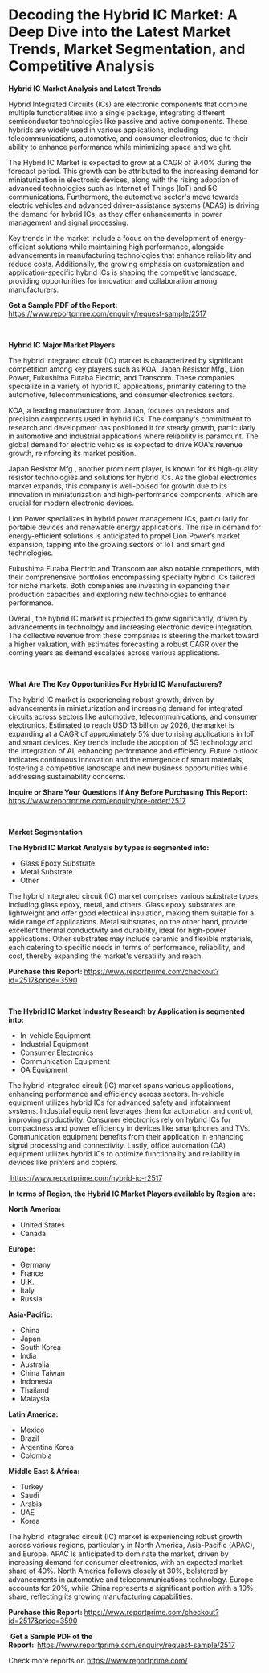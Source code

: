 <p><h1>Decoding the Hybrid IC Market: A Deep Dive into the Latest Market Trends, Market Segmentation, and Competitive Analysis</h1></p><p><strong>Hybrid IC Market Analysis and Latest Trends</strong></p>
<p><p>Hybrid Integrated Circuits (ICs) are electronic components that combine multiple functionalities into a single package, integrating different semiconductor technologies like passive and active components. These hybrids are widely used in various applications, including telecommunications, automotive, and consumer electronics, due to their ability to enhance performance while minimizing space and weight.</p><p>The Hybrid IC Market is expected to grow at a CAGR of 9.40% during the forecast period. This growth can be attributed to the increasing demand for miniaturization in electronic devices, along with the rising adoption of advanced technologies such as Internet of Things (IoT) and 5G communications. Furthermore, the automotive sector's move towards electric vehicles and advanced driver-assistance systems (ADAS) is driving the demand for hybrid ICs, as they offer enhancements in power management and signal processing.</p><p>Key trends in the market include a focus on the development of energy-efficient solutions while maintaining high performance, alongside advancements in manufacturing technologies that enhance reliability and reduce costs. Additionally, the growing emphasis on customization and application-specific hybrid ICs is shaping the competitive landscape, providing opportunities for innovation and collaboration among manufacturers.</p></p>
<p><strong>Get a Sample PDF of the Report:&nbsp;</strong> <a href="https://www.reportprime.com/enquiry/request-sample/2517?utm_campaign=2316&utm_medium=2&utm_source=Github&utm_content=ia&utm_term=18032025&utm_id=hybrid-ic">https://www.reportprime.com/enquiry/request-sample/2517</a></p>
<p>&nbsp;</p>
<p><strong>Hybrid IC Major Market Players</strong></p>
<p><p>The hybrid integrated circuit (IC) market is characterized by significant competition among key players such as KOA, Japan Resistor Mfg., Lion Power, Fukushima Futaba Electric, and Transcom. These companies specialize in a variety of hybrid IC applications, primarily catering to the automotive, telecommunications, and consumer electronics sectors.</p><p>KOA, a leading manufacturer from Japan, focuses on resistors and precision components used in hybrid ICs. The company's commitment to research and development has positioned it for steady growth, particularly in automotive and industrial applications where reliability is paramount. The global demand for electric vehicles is expected to drive KOA's revenue growth, reinforcing its market position.</p><p>Japan Resistor Mfg., another prominent player, is known for its high-quality resistor technologies and solutions for hybrid ICs. As the global electronics market expands, this company is well-poised for growth due to its innovation in miniaturization and high-performance components, which are crucial for modern electronic devices.</p><p>Lion Power specializes in hybrid power management ICs, particularly for portable devices and renewable energy applications. The rise in demand for energy-efficient solutions is anticipated to propel Lion Power’s market expansion, tapping into the growing sectors of IoT and smart grid technologies.</p><p>Fukushima Futaba Electric and Transcom are also notable competitors, with their comprehensive portfolios encompassing specialty hybrid ICs tailored for niche markets. Both companies are investing in expanding their production capacities and exploring new technologies to enhance performance.</p><p>Overall, the hybrid IC market is projected to grow significantly, driven by advancements in technology and increasing electronic device integration. The collective revenue from these companies is steering the market toward a higher valuation, with estimates forecasting a robust CAGR over the coming years as demand escalates across various applications.</p></p>
<p>&nbsp;</p>
<p><strong>What Are The Key Opportunities For Hybrid IC Manufacturers?</strong></p>
<p><p>The hybrid IC market is experiencing robust growth, driven by advancements in miniaturization and increasing demand for integrated circuits across sectors like automotive, telecommunications, and consumer electronics. Estimated to reach USD 13 billion by 2026, the market is expanding at a CAGR of approximately 5% due to rising applications in IoT and smart devices. Key trends include the adoption of 5G technology and the integration of AI, enhancing performance and efficiency. Future outlook indicates continuous innovation and the emergence of smart materials, fostering a competitive landscape and new business opportunities while addressing sustainability concerns.</p></p>
<p><strong>Inquire or Share Your Questions If Any Before Purchasing This Report:</strong> <a href="https://www.reportprime.com/enquiry/pre-order/2517?utm_campaign=2316&utm_medium=2&utm_source=Github&utm_content=ia&utm_term=18032025&utm_id=hybrid-ic">https://www.reportprime.com/enquiry/pre-order/2517</a></p>
<p>&nbsp;</p>
<p><strong>Market Segmentation</strong></p>
<p><strong>The Hybrid IC Market Analysis by types is segmented into:</strong></p>
<p><ul><li>Glass Epoxy Substrate</li><li>Metal Substrate</li><li>Other</li></ul></p>
<p><p>The hybrid integrated circuit (IC) market comprises various substrate types, including glass epoxy, metal, and others. Glass epoxy substrates are lightweight and offer good electrical insulation, making them suitable for a wide range of applications. Metal substrates, on the other hand, provide excellent thermal conductivity and durability, ideal for high-power applications. Other substrates may include ceramic and flexible materials, each catering to specific needs in terms of performance, reliability, and cost, thereby expanding the market's versatility and reach.</p></p>
<p><strong>Purchase this Report:&nbsp;</strong><a href="https://www.reportprime.com/checkout?id=2517&price=3590&utm_campaign=2316&utm_medium=2&utm_source=Github&utm_content=ia&utm_term=18032025&utm_id=hybrid-ic">https://www.reportprime.com/checkout?id=2517&price=3590</a></p>
<p>&nbsp;</p>
<p><strong>The Hybrid IC Market Industry Research by Application is segmented into:</strong></p>
<p><ul><li>In-vehicle Equipment</li><li>Industrial Equipment</li><li>Consumer Electronics</li><li>Communication Equipment</li><li>OA Equipment</li></ul></p>
<p><p>The hybrid integrated circuit (IC) market spans various applications, enhancing performance and efficiency across sectors. In-vehicle equipment utilizes hybrid ICs for advanced safety and infotainment systems. Industrial equipment leverages them for automation and control, improving productivity. Consumer electronics rely on hybrid ICs for compactness and power efficiency in devices like smartphones and TVs. Communication equipment benefits from their application in enhancing signal processing and connectivity. Lastly, office automation (OA) equipment utilizes hybrid ICs to optimize functionality and reliability in devices like printers and copiers.</p></p>
<p><a href="https://www.reportprime.com/hybrid-ic-r2517?utm_campaign=2316&utm_medium=2&utm_source=Github&utm_content=ia&utm_term=18032025&utm_id=hybrid-ic">&nbsp;https://www.reportprime.com/hybrid-ic-r2517</a></p>
<p><strong>In terms of Region, the Hybrid IC Market Players available by Region are:</strong></p>
<p>
    <p> <strong> North America: </strong>
        <ul>
            <li>United States</li>
            <li>Canada</li>
        </ul>
        </p> 
    <p> <strong> Europe: </strong>
        <ul>
            <li>Germany</li>
            <li>France</li>
            <li>U.K.</li>
            <li>Italy</li>
            <li>Russia</li>
        </ul>
        </p> 
    <p> <strong> Asia-Pacific: </strong>
        <ul>
            <li>China</li>
            <li>Japan</li>
            <li>South Korea</li>
            <li>India</li>
            <li>Australia</li>
            <li>China Taiwan</li>
            <li>Indonesia</li>
            <li>Thailand</li>
            <li>Malaysia</li>
        </ul>
        </p> 
    <p> <strong> Latin America: </strong>
        <ul>
            <li>Mexico</li>
            <li>Brazil</li>
            <li>Argentina Korea</li>
            <li>Colombia</li>
        </ul>
        </p> 
    <p> <strong> Middle East & Africa: </strong>
        <ul>
            <li>Turkey</li>
            <li>Saudi</li>
            <li>Arabia</li>
            <li>UAE</li>
            <li>Korea</li>
        </ul>
    </p>
    </p>
<p><p>The hybrid integrated circuit (IC) market is experiencing robust growth across various regions, particularly in North America, Asia-Pacific (APAC), and Europe. APAC is anticipated to dominate the market, driven by increasing demand for consumer electronics, with an expected market share of 40%. North America follows closely at 30%, bolstered by advancements in automotive and telecommunications technology. Europe accounts for 20%, while China represents a significant portion with a 10% share, reflecting its growing manufacturing capabilities.</p></p>
<p><strong>Purchase this Report: </strong><a href="https://www.reportprime.com/checkout?id=2517&price=3590&utm_campaign=2316&utm_medium=2&utm_source=Github&utm_content=ia&utm_term=18032025&utm_id=hybrid-ic">https://www.reportprime.com/checkout?id=2517&price=3590</a></p>
<p>&nbsp;<strong>Get a Sample PDF of the Report:&nbsp;&nbsp;</strong><a href="https://www.reportprime.com/enquiry/request-sample/2517?utm_campaign=2316&utm_medium=2&utm_source=Github&utm_content=ia&utm_term=18032025&utm_id=hybrid-ic">https://www.reportprime.com/enquiry/request-sample/2517</a></p>
<p><strong></strong></p>
<p>Check more reports on <a href="https://www.reportprime.com/?utm_campaign=2316&utm_medium=2&utm_source=Github&utm_content=ia&utm_term=18032025&utm_id=hybrid-ic">https://www.reportprime.com/</a></p>